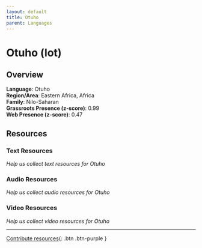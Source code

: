 ```yaml
---
layout: default
title: Otuho
parent: Languages
---
```


# Otuho (lot)

## Overview

**Language**: Otuho  
**Region/Area**: Eastern Africa, Africa  
**Family**: Nilo-Saharan  
**Grassroots Presence (z-score)**: 0.99  
**Web Presence (z-score)**: 0.47  

## Resources

### Text Resources
*Help us collect text resources for Otuho*

### Audio Resources
*Help us collect audio resources for Otuho*

### Video Resources
*Help us collect video resources for Otuho*

---

[Contribute resources](https://forms.office.com/e/1SfLJx3u1r){: .btn .btn-purple }
